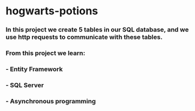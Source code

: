 # hogwarts-potions

### In this project we create 5 tables in our SQL database, and we use http requests to communicate with these tables.

### From this project we learn:
### - Entity Framework
### - SQL Server
### - Asynchronous programming 